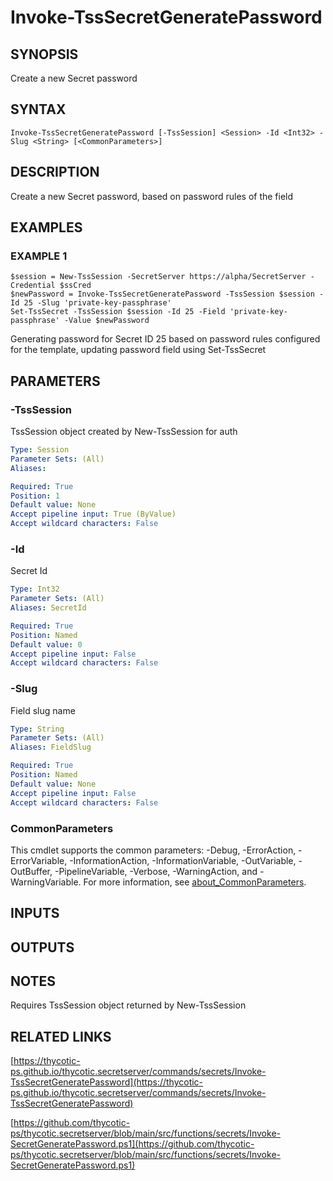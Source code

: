 # Invoke-TssSecretGeneratePassword

## SYNOPSIS
Create a new Secret password

## SYNTAX

```
Invoke-TssSecretGeneratePassword [-TssSession] <Session> -Id <Int32> -Slug <String> [<CommonParameters>]
```

## DESCRIPTION
Create a new Secret password, based on password rules of the field

## EXAMPLES

### EXAMPLE 1
```
$session = New-TssSession -SecretServer https://alpha/SecretServer -Credential $ssCred
$newPassword = Invoke-TssSecretGeneratePassword -TssSession $session -Id 25 -Slug 'private-key-passphrase'
Set-TssSecret -TssSession $session -Id 25 -Field 'private-key-passphrase' -Value $newPassword
```

Generating password for Secret ID 25 based on password rules configured for the template, updating password field using Set-TssSecret

## PARAMETERS

### -TssSession
TssSession object created by New-TssSession for auth

```yaml
Type: Session
Parameter Sets: (All)
Aliases:

Required: True
Position: 1
Default value: None
Accept pipeline input: True (ByValue)
Accept wildcard characters: False
```

### -Id
Secret Id

```yaml
Type: Int32
Parameter Sets: (All)
Aliases: SecretId

Required: True
Position: Named
Default value: 0
Accept pipeline input: False
Accept wildcard characters: False
```

### -Slug
Field slug name

```yaml
Type: String
Parameter Sets: (All)
Aliases: FieldSlug

Required: True
Position: Named
Default value: None
Accept pipeline input: False
Accept wildcard characters: False
```

### CommonParameters
This cmdlet supports the common parameters: -Debug, -ErrorAction, -ErrorVariable, -InformationAction, -InformationVariable, -OutVariable, -OutBuffer, -PipelineVariable, -Verbose, -WarningAction, and -WarningVariable. For more information, see [about_CommonParameters](http://go.microsoft.com/fwlink/?LinkID=113216).

## INPUTS

## OUTPUTS

## NOTES
Requires TssSession object returned by New-TssSession

## RELATED LINKS

[https://thycotic-ps.github.io/thycotic.secretserver/commands/secrets/Invoke-TssSecretGeneratePassword](https://thycotic-ps.github.io/thycotic.secretserver/commands/secrets/Invoke-TssSecretGeneratePassword)

[https://github.com/thycotic-ps/thycotic.secretserver/blob/main/src/functions/secrets/Invoke-SecretGeneratePassword.ps1](https://github.com/thycotic-ps/thycotic.secretserver/blob/main/src/functions/secrets/Invoke-SecretGeneratePassword.ps1)

